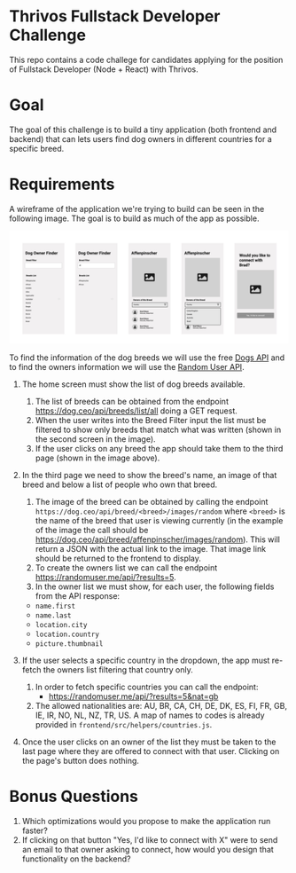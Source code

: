 # Thrivos Fullstack Developer Challenge

This repo contains a code challege for candidates applying for
the position of Fullstack Developer (Node + React) with Thrivos.

# Goal

The goal of this challenge is to build a tiny application (both
frontend and backend) that can lets users find dog owners in 
different countries for a specific breed.

# Requirements

A wireframe of the application we're trying to build can be seen
in the following image. The goal is to build as much of the app as possible.

![Application Wireframes](./Application.jpg)

To find the information of the dog breeds we will use the free [Dogs API](https://dog.ceo/dog-api/documentation/) and to find the owners information we will use the
[Random User API](https://randomuser.me/).

1. The home screen must show the list of dog breeds available.
    1. The list of breeds can be obtained from the endpoint https://dog.ceo/api/breeds/list/all doing a GET request.
    2. When the user writes into the Breed Filter input the list must be filtered to show only breeds that match what was written (shown in the second screen in the image).
    3. If the user clicks on any breed the app should take them to the third page (shown in the image above).

2. In the third page we need to show the breed's name, an image of that breed and below a list of people who own that breed.
    1. The image of the breed can be obtained by calling the endpoint `https://dog.ceo/api/breed/<breed>/images/random` where `<breed>` is the name of the breed that user is viewing currently (in the example of the image the call should be https://dog.ceo/api/breed/affenpinscher/images/random). This will return a JSON with the actual link to the image. That image link should be returned to the frontend to display.
    2. To create the owners list we can call the endpoint https://randomuser.me/api/?results=5.
    3. In the owner list we must show, for each user, the following fields from the API response:
     - `name.first`
     - `name.last`
     - `location.city`
     - `location.country`
     - `picture.thumbnail`
3. If the user selects a specific country in the dropdown, the app must re-fetch the owners list filtering that country only.
    1. In order to fetch specific countries you can call the endpoint:
        - https://randomuser.me/api/?results=5&nat=gb
    2. The allowed nationalities are: AU, BR, CA, CH, DE, DK, ES, FI, FR, GB, IE, IR, NO, NL, NZ, TR, US. A map of names to codes is already provided in `frontend/src/helpers/countries.js`.
4. Once the user clicks on an owner of the list they must be taken to the last page where they are offered to connect with that user. Clicking on the page's button does nothing.

# Bonus Questions

1. Which optimizations would you propose to make the application run faster?
2. If clicking on that button "Yes, I'd like to connect with X" were to send an email to that owner asking to connect, how would you design that functionality on the backend?
